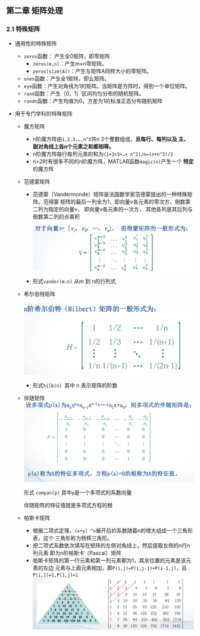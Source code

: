 ## 第二章 矩阵处理

### 2.1 特殊矩阵

- 通用性的特殊矩阵
  - `zeros`函数： 产生全0矩阵，即零矩阵
    - `zeros(m,n)`：产生m×n零矩阵。 
    - `zeros(size(A))`：产生与矩阵A同样大小的零矩阵。
  - `ones`函数：产生全1矩阵，即幺矩阵。 
  - `eye`函数：产生对角线为1的矩阵。当矩阵是方阵时，得到一个单位矩阵。 
  - `rand`函数：产生（0，1）区间均匀分布的随机矩阵。 
  - `randn`函数：产生均值为0，方差为1的标准正态分布随机矩阵 



- 用于专门学科的特殊矩阵

  - 魔方矩阵 

    - n阶魔方阵由`1,2,3,…,n^2`共n 2个整数组成，**且每行、每列以及 主、副对角线上各n个元素之和都相等。** 
    - n阶魔方阵每行每列元素的和为`(1+2+3+…+ n^2)/n=(n+n^3)/2 `
    - n>2时有很多不同的n阶魔方阵，MATLAB函数`magic(n)`产生一个 **特定**的魔方阵 

  - 范德蒙矩阵 

    - 范德蒙（Vandermonde）矩阵是法国数学家范德蒙提出的一种特殊矩阵。范得蒙 矩阵的最后一列全为1，即向量v各元素的零次方，倒数第二列为指定的向量v， 即向量v各元素的一次方， 其他各列是其后列与倒数第二列的点乘积 

      ![Vandermonde](img/p1.png)

    - 形式`vander(m:n)` 从m 到 n的行列式

  - 希尔伯特矩阵

    ![p2](img/p2.png)

    - 形式`hilb(n) `其中 n 表示矩阵的阶数

  - 伴随矩阵![p3](img/p3.png)

    形式 `compan(p)` 其中`p`是一个多项式的系数向量

    伴随矩阵的特征值就是多项式方程的根

  - 帕斯卡矩阵

    - 根据二项式定理，`(x+y) ^n`展开后的系数随着n的增大组成一个三角形表，这个 三角形称为杨辉三角形。 
    - 把二项式系数依次填写在矩阵的左侧对角线上，然后提取左侧的n行n列元素 即为n阶帕斯卡（Pascal）矩阵 
    - 帕斯卡矩阵的第一行元素和第一列元素都为1，其余位置的元素是该元素的左边 元素与上面元素相加，即`P(i,j)=P(i,j-1)+P(i-1,j)`，且`P(i,1)=1,P(1,j)=1`![p4](img/p4.png)

    

    



